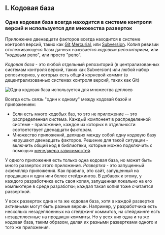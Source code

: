 ## I. Кодовая база
### Одна кодовая база всегда находится в системе контроля версий и используется для множества разверток

Приложение двенадцати факторов всегда находится в системе контроля версий, таких как
[Git](http://git-scm.com/),[Mercurial](http://mercurial.selenic.com/),
или [Subversion](http://subversion.apache.org/). Копия ревизии отслеживающеся базы данных
называется *кодовым репозиторием*, или "кодовым репо", или просто "репо".

*Кодовая база* - это любой отдельный репозиторий (в централизованных системам контроля версий, таких как
Subversion) или любой набор репозиториев, у которых есть общий корневой коммит (в децентрализованных
системах контроля версий, таких как Git)

![Одна кодовая база используется для множества деплоев](/images/codebase-deploys.png)

Всегда есть связь "один к одному" между кодовай базой и приложением:

* Если есть много кодобых баз, то это не приложение -- это распределенная система. Каждый компонент
в распределенной системе - приложение, каждое из которых в отдельности соответствует двенадцати факторам.
* Множество приложений, делящих между собой одну кодовую базу нарушают двенадцать факторов.
Решение для такой ситуации - включить общий код в библиотеки, которые можно подключить с помощью
[менеджера зависимостей](/dependencies).

У одного приложения есть только одна кодовая база, но может быть много разверток этого приложения.
*Развертка* - это запущенный экземпляр приложения. Как правило, это сайт, запущенный на продакшен и один
или более стейджингов. В добавок к этому, у каждого разработчика есть своя копия, запущенная локально
на его компьютере в среде разработки; каждая такая копия тоже считается разверткой.

У всех разверток одна и та же кодовая база, хотя в каждой развертке активными могут быть разные версии.
Например, у разработчика есть несколько незадеплоенных на стейджинг коммитов, на стейджинге есть
незадеплоенные на продакшн коммиты. Но у всех них одна и та же кодовая база, таким образом, делая их
разными развертками одного и того же приложения.
